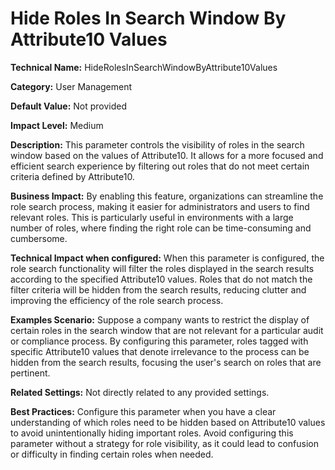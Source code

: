 # Hide Roles In Search Window By Attribute10 Values

**Technical Name:** HideRolesInSearchWindowByAttribute10Values

**Category:** User Management

**Default Value:** Not provided

**Impact Level:** Medium

**Description:** This parameter controls the visibility of roles in the search window based on the values of Attribute10. It allows for a more focused and efficient search experience by filtering out roles that do not meet certain criteria defined by Attribute10.

**Business Impact:** By enabling this feature, organizations can streamline the role search process, making it easier for administrators and users to find relevant roles. This is particularly useful in environments with a large number of roles, where finding the right role can be time-consuming and cumbersome.

**Technical Impact when configured:** When this parameter is configured, the role search functionality will filter the roles displayed in the search results according to the specified Attribute10 values. Roles that do not match the filter criteria will be hidden from the search results, reducing clutter and improving the efficiency of the role search process.

**Examples Scenario:** Suppose a company wants to restrict the display of certain roles in the search window that are not relevant for a particular audit or compliance process. By configuring this parameter, roles tagged with specific Attribute10 values that denote irrelevance to the process can be hidden from the search results, focusing the user's search on roles that are pertinent.

**Related Settings:** Not directly related to any provided settings.

**Best Practices:** Configure this parameter when you have a clear understanding of which roles need to be hidden based on Attribute10 values to avoid unintentionally hiding important roles. Avoid configuring this parameter without a strategy for role visibility, as it could lead to confusion or difficulty in finding certain roles when needed.